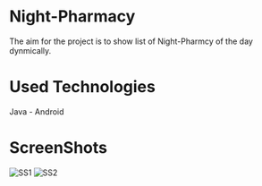 #  Night-Pharmacy
The aim for the project is to show list of Night-Pharmcy of the day dynmically.

# Used Technologies
Java - Android

# ScreenShots
![SS1](SS1.jpg=414x736)
![SS2](SS2.jpg=414x736)